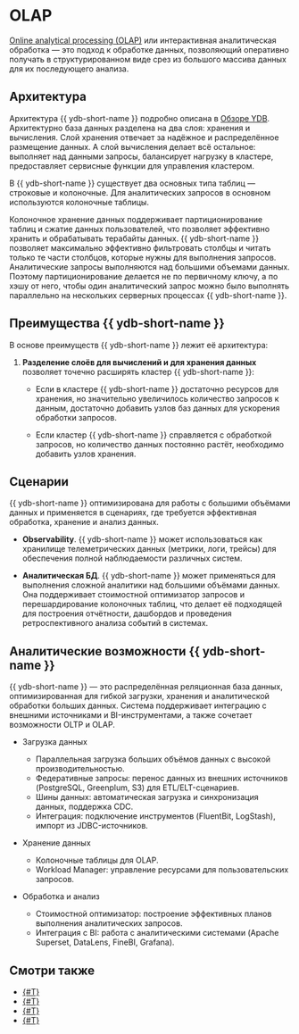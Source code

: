 # OLAP

[Online analytical processing (OLAP)](https://ru.wikipedia.org/wiki/OLAP) или интерактивная аналитическая обработка — это подход к обработке данных, позволяющий оперативно получать в структурированном виде срез из большого массива данных для их последующего анализа.

## Архитектура

Архитектура {{ ydb-short-name }} подробно описана в [Обзоре YDB](./index.md#ydb-architecture). Архитектурно база данных разделена на два слоя: хранения и вычисления. Слой хранения отвечает за надёжное и распределённое размещение данных. А слой вычисления делает всё остальное: выполняет над данными запросы, балансирует нагрузку в кластере, предоставляет сервисные функции для управления кластером.

В {{ ydb-short-name }} существует два основных типа таблиц — строковые и колоночные. Для аналитических запросов в основном используются колоночные таблицы<!--, но {{ ydb-short-name }} также позволяет комбинировать запросы к колоночным и строчным таблицам в одной транзакции-->.

Колоночное хранение данных поддерживает партиционирование таблиц и сжатие данных пользователей, что позволяет эффективно хранить и обрабатывать терабайты данных. {{ ydb-short-name }} позволяет максимально эффективно фильтровать столбцы и читать только те части столбцов, которые нужны для выполнения запросов. Аналитические запросы выполняются над большими объемами данных. Поэтому партиционирование делается не по первичному ключу, а по хэшу от него, чтобы один аналитический запрос можно было выполнять параллельно на нескольких серверных процессах {{ ydb-short-name }}.

## Преимущества {{ ydb-short-name }}

В основе преимуществ {{ ydb-short-name }} лежит её архитектура:

1. **Разделение слоёв для вычислений и для хранения данных** позволяет точечно расширять кластер {{ ydb-short-name }}:

    - Если в кластере {{ ydb-short-name }} достаточно ресурсов для хранения, но значительно увеличилось количество запросов к данным, достаточно добавить узлов баз данных для ускорения обработки запросов.

    - Если кластер {{ ydb-short-name }} справляется с обработкой запросов, но количество данных постоянно растёт, необходимо добавить узлов хранения.

<!-- 1. При добавлении новых серверов в кластер {{ ydb-short-name }} необходимо максимально равномерно распределить данные по кластеру, чтобы обрабатывать их параллельно для скорейшего получения результата. **Перешардирование данных** в колоночных таблицах {{ ydb-short-name }} происходит почти мгновенно. Кроме того, при перешардировании колоночных таблиц кластер {{ ydb-short-name }} продолжает обрабатывать поступающие запросы пользователей. -->

## Сценарии

{{ ydb-short-name }} оптимизирована для работы с большими объёмами данных и применяется в сценариях, где требуется эффективная обработка, хранение и анализ данных.

- **Observability**. {{ ydb-short-name }} может использоваться как хранилище телеметрических данных (метрики, логи, трейсы) для обеспечения полной наблюдаемости различных систем.

    <!-- Благодаря поддержке широких таблиц, которые могут включать до 10000 колонок, {{ ydb-short-name }} позволяет создавать витрины для разнородных событий с большим числом полей, что особенно важно для логирования и трассировки сложных систем. -->

    <!-- Кроме того, {{ ydb-short-name }} поддерживает использование S3-совместимых хранилищ и охлаждение данных, что позволяет экономно масштабировать хранение исторических данных без потери в доступности. Такая архитектура делает её подходящей как для оперативного мониторинга, так и для длительного хранения данных с возможностью последующего анализа. -->

- **Аналитическая БД**. {{ ydb-short-name }} может применяться для выполнения сложной аналитики над большими объёмами данных. Она поддерживает стоимостной оптимизатор запросов и перешардирование колоночных таблиц, что делает её подходящей для построения отчётности, дашбордов и проведения ретроспективного анализа событий в системах.
<!-- Что-нибудь ещё? -->

## Аналитические возможности {{ ydb-short-name }}

{{ ydb-short-name }} — это распределённая реляционная база данных, оптимизированная для гибкой загрузки, хранения и аналитической обработки больших данных. Система поддерживает интеграцию с внешними источниками и BI-инструментами, а также сочетает возможности OLTP и OLAP.

- Загрузка данных

    - Параллельная загрузка больших объёмов данных с высокой производительностью.
    - Федеративные запросы: перенос данных из внешних источников (PostgreSQL, Greenplum, S3) для ETL/ELT-сценариев.
    - Шины данных: автоматическая загрузка и синхронизация данных, поддержка CDC.
    - Интеграция: подключение инструментов (FluentBit, LogStash), импорт из JDBC-источников.

- Хранение данных

    - Колоночные таблицы для OLAP<!--, поддержка до 10 000 колонок, смешанные запросы (OLAP+OLTP)-->.
    - Workload Manager: управление ресурсами для пользовательских запросов.
    <!-- - Охлаждение данных: автоматический перенос в S3 с прозрачным доступом и возможностью выполнения SQL-запросов. -->

- Обработка и анализ

    - Стоимостной оптимизатор: построение эффективных планов выполнения аналитических запросов.
    - Интеграция с BI: работа с аналитическими системами (Apache Superset, DataLens, FineBI, Grafana).
    <!-- - DBT -->

## Смотри также

- [{#T}](../analyst/index.md)
- [{#T}](../dev/query-plans-optimization.md)
- [{#T}](../integrations/ingestion/index.md)
- [{#T}](../dev/resource-consumption-management.md)
